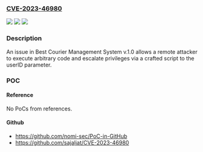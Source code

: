 ### [CVE-2023-46980](https://cve.mitre.org/cgi-bin/cvename.cgi?name=CVE-2023-46980)
![](https://img.shields.io/static/v1?label=Product&message=n%2Fa&color=blue)
![](https://img.shields.io/static/v1?label=Version&message=n%2Fa&color=blue)
![](https://img.shields.io/static/v1?label=Vulnerability&message=n%2Fa&color=brighgreen)

### Description

An issue in Best Courier Management System v.1.0 allows a remote attacker to execute arbitrary code and escalate privileges via a crafted script to the userID parameter.

### POC

#### Reference
No PoCs from references.

#### Github
- https://github.com/nomi-sec/PoC-in-GitHub
- https://github.com/sajaljat/CVE-2023-46980

